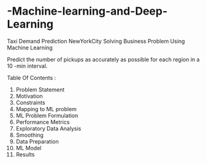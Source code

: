 # -Machine-learning-and-Deep-Learning
Taxi Demand Prediction NewYorkCity
Solving Business Problem Using Machine Learning 

Predict the number of pickups as accurately as possible for each region in a 10 -min interval.

Table Of Contents :

1. Problem Statement
2. Motivation
3. Constraints
4. Mapping to ML problem
5. ML Problem Formulation
6. Performance Metrics
7. Exploratory Data Analysis
8. Smoothing
9. Data Preparation
10. ML Model
11. Results

